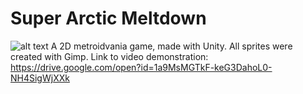 # Super Arctic Meltdown

![alt text](SuperArcticMeltdownTitleScreen1.png)
A 2D metroidvania game, made with Unity.
All sprites were created with Gimp.
Link to video demonstration: https://drive.google.com/open?id=1a9MsMGTkF-keG3DahoL0-NH4SigWjXXk
